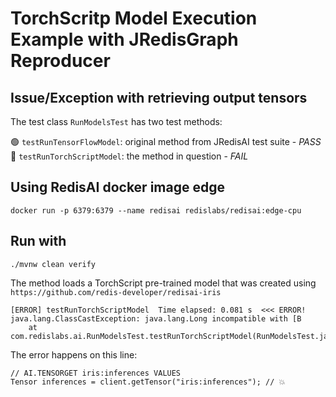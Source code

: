 # TorchScritp Model Execution Example with JRedisGraph Reproducer

## Issue/Exception with retrieving output tensors

The test class `RunModelsTest` has two test methods:

🟢 `testRunTensorFlowModel`: original method from JRedisAI test suite - *PASS*
🔴 `testRunTorchScriptModel`: the method in question - *FAIL*

## Using RedisAI docker image edge

`docker run -p 6379:6379 --name redisai redislabs/redisai:edge-cpu`

## Run with
`./mvnw clean verify`

The method loads a TorchScript pre-trained model that was created using `https://github.com/redis-developer/redisai-iris`

```
[ERROR] testRunTorchScriptModel  Time elapsed: 0.081 s  <<< ERROR!
java.lang.ClassCastException: java.lang.Long incompatible with [B
	at com.redislabs.ai.RunModelsTest.testRunTorchScriptModel(RunModelsTest.java:63)
```

The error happens on this line:

```
// AI.TENSORGET iris:inferences VALUES
Tensor inferences = client.getTensor("iris:inferences"); // 💥
```